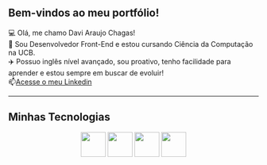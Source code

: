 ## Bem-vindos ao meu portfólio!

💻 Olá, me chamo Davi Araujo Chagas! <br>
📄 Sou Desenvolvedor Front-End e estou cursando Ciência da Computação na UCB. <br>
✈️ Possuo inglês nível avançado, sou proativo, tenho facilidade para aprender e estou sempre em buscar de evoluir! <br>
📫[Acesse o meu Linkedin](https://www.linkedin.com/in/davih-chagas/)

--------------

## Minhas Tecnologias
<p align="center">
<img src="https://cdn.jsdelivr.net/gh/devicons/devicon@latest/icons/html5/html5-original.svg" width="50px"/> 
<img src="https://cdn.jsdelivr.net/gh/devicons/devicon@latest/icons/css3/css3-original.svg" width="50px"/>
<img src="https://cdn.jsdelivr.net/gh/devicons/devicon@latest/icons/javascript/javascript-original.svg" width="50px"/>
<img src="https://cdn.jsdelivr.net/gh/devicons/devicon@latest/icons/vuejs/vuejs-original.svg" width="50px"/>
</p>   

          
<!--
**davihchagas/davihchagas** is a ✨ _special_ ✨ repository because its `README.md` (this file) appears on your GitHub profile.

Here are some ideas to get you started:

- 🔭 I’m currently working on ...
- 🌱 I’m currently learning ...
- 👯 I’m looking to collaborate on ...
- 🤔 I’m looking for help with ...
- 💬 Ask me about ...
- 📫 How to reach me: ...
- 😄 Pronouns: ...
- ⚡ Fun fact: ...
-->

